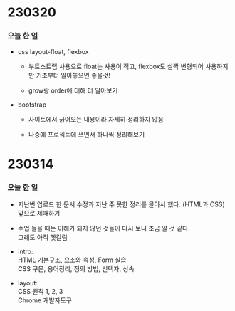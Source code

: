 # 230320

###  오늘 한 일

- css layout-float, flexbox

  - 부트스트랩 사용으로 float는 사용이 적고, flexbox도 살짝 변형되어 사용하지만 기초부터 알아놓으면 좋을것!

  - grow랑 order에 대해 더 알아보기

- bootstrap

  - 사이트에서 긁어오는 내용이라 자세히 정리하지 않음

  - 나중에 프로젝트에 쓰면서 하나씩 정리해보기

# 230314

### 오늘 한 일

- 지난번 업로드 한 문서 수정과 지난 주 못한 정리를 몰아서 했다. (HTML과 CSS)<br>
앞으로 제때하기

- 수업 들을 때는 이해가 되지 않던 것들이 다시 보니 조금 알 것 같다.<br>
그래도 아직 헷갈림

- intro: <br>
HTML 기본구조, 요소와 속성, Form 실습<br>
CSS 구문, 용어정리, 정의 방법, 선택자, 상속

- layout:<br>
CSS 원칙 1, 2, 3<br>Chrome 개발자도구